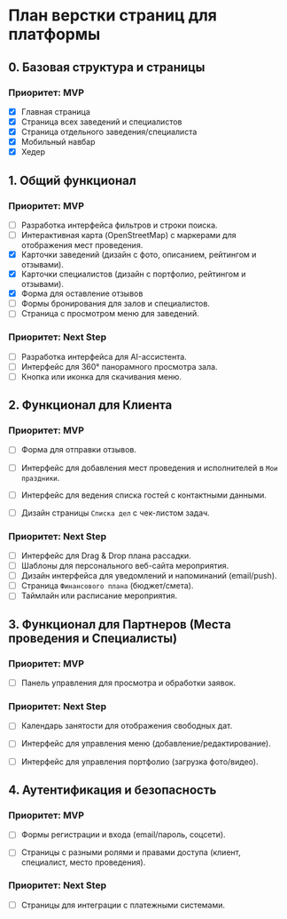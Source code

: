 # План верстки страниц для платформы

## 0. Базовая структура и страницы

### Приоритет: MVP

- [x] Главная страница
- [x] Страница всех заведений и специалистов
- [x] Страница отдельного заведения/специалиста
- [x] Мобильный навбар
- [x] Хедер

## 1. Общий функционал

### Приоритет: MVP

- [ ] Разработка интерфейса фильтров и строки поиска.
- [ ] Интерактивная карта (OpenStreetMap) с маркерами для отображения мест проведения.
- [x] Карточки заведений (дизайн с фото, описанием, рейтингом и отзывами).
- [x] Карточки специалистов (дизайн с портфолио, рейтингом и отзывами).
- [x] Форма для оставление отзывов 
- [ ] Формы бронирования для залов и специалистов.
- [ ] Страница с просмотром меню для заведений.

### Приоритет: Next Step

- [ ] Разработка интерфейса для AI-ассистента.
- [ ] Интерфейс для 360° панорамного просмотра зала.
- [ ] Кнопка или иконка для скачивания меню.

## 2. Функционал для Клиента

### Приоритет: MVP

- [ ] Форма для отправки отзывов.
- [ ] Интерфейс для добавления мест проведения и исполнителей в `Мои праздники`.
- [ ] Интерфейс для ведения списка гостей с контактными данными.
- [ ] Дизайн страницы `Списка дел` с чек-листом задач.
    

### Приоритет: Next Step

- [ ] Интерфейс для Drag & Drop плана рассадки.
- [ ] Шаблоны для персонального веб-сайта мероприятия.
- [ ] Дизайн интерфейса для уведомлений и напоминаний (email/push).
- [ ] Страница `Финансового плана` (бюджет/смета).
- [ ] Таймлайн или расписание мероприятия.

## 3. Функционал для Партнеров (Места проведения и Специалисты)

### Приоритет: MVP

- [ ] Панель управления для просмотра и обработки заявок.
    

### Приоритет: Next Step

- [ ] Календарь занятости для отображения свободных дат.
- [ ] Интерфейс для управления меню (добавление/редактирование).
- [ ] Интерфейс для управления портфолио (загрузка фото/видео).
    

## 4. Аутентификация и безопасность

### Приоритет: MVP

- [ ] Формы регистрации и входа (email/пароль, соцсети).
- [ ] Страницы с разными ролями и правами доступа (клиент, специалист, место проведения).
    

### Приоритет: Next Step

- [ ] Страницы для интеграции с платежными системами.